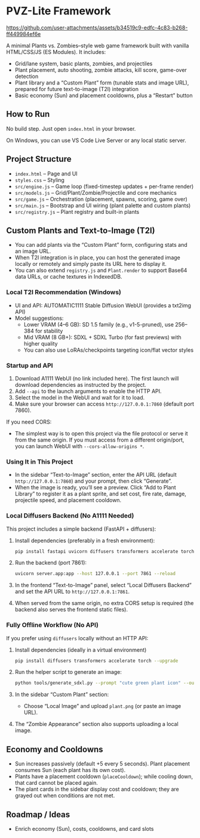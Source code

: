 # PVZ-Lite Framework



https://github.com/user-attachments/assets/b34519c9-edfc-4c83-b268-ff449984ef6e



A minimal Plants vs. Zombies–style web game framework built with vanilla HTML/CSS/JS (ES Modules). It includes:
- Grid/lane system, basic plants, zombies, and projectiles
- Plant placement, auto shooting, zombie attacks, kill score, game-over detection
- Plant library and a “Custom Plant” form (tunable stats and image URL), prepared for future text-to-image (T2I) integration
- Basic economy (Sun) and placement cooldowns, plus a “Restart” button

## How to Run
No build step. Just open `index.html` in your browser.

On Windows, you can use VS Code Live Server or any local static server.

## Project Structure
- `index.html` – Page and UI
- `styles.css` – Styling
- `src/engine.js` – Game loop (fixed-timestep updates + per-frame render)
- `src/models.js` – Grid/Plant/Zombie/Projectile and core mechanics
- `src/game.js` – Orchestration (placement, spawns, scoring, game over)
- `src/main.js` – Bootstrap and UI wiring (plant palette and custom plants)
- `src/registry.js` – Plant registry and built-in plants

## Custom Plants and Text-to-Image (T2I)
- You can add plants via the “Custom Plant” form, configuring stats and an image URL.
- When T2I integration is in place, you can host the generated image locally or remotely and simply paste its URL here to display it.
- You can also extend `registry.js` and `Plant.render` to support Base64 data URLs, or cache textures in IndexedDB.

### Local T2I Recommendation (Windows)
- UI and API: AUTOMATIC1111 Stable Diffusion WebUI (provides a txt2img API)
- Model suggestions:
  - Lower VRAM (4–6 GB): SD 1.5 family (e.g., v1-5-pruned), use 256–384 for stability
  - Mid VRAM (8 GB+): SDXL + SDXL Turbo (for fast previews) with higher quality
  - You can also use LoRAs/checkpoints targeting icon/flat vector styles

### Startup and API
1) Download A1111 WebUI (no link included here). The first launch will download dependencies as instructed by the project.
2) Add `--api` to the launch arguments to enable the HTTP API.
3) Select the model in the WebUI and wait for it to load.
4) Make sure your browser can access `http://127.0.0.1:7860` (default port 7860).

If you need CORS:
- The simplest way is to open this project via the file protocol or serve it from the same origin. If you must access from a different origin/port, you can launch WebUI with `--cors-allow-origins *`.

### Using It in This Project
- In the sidebar “Text-to-Image” section, enter the API URL (default `http://127.0.0.1:7860`) and your prompt, then click “Generate”.
- When the image is ready, you’ll see a preview. Click “Add to Plant Library” to register it as a plant sprite, and set cost, fire rate, damage, projectile speed, and placement cooldown.

### Local Diffusers Backend (No A1111 Needed)
This project includes a simple backend (FastAPI + diffusers):
1) Install dependencies (preferably in a fresh environment):
   
	```bash
	pip install fastapi uvicorn diffusers transformers accelerate torch --upgrade
	```

2) Run the backend (port 7861):
   
	```bash
	uvicorn server.app:app --host 127.0.0.1 --port 7861 --reload
	```

3) In the frontend “Text-to-Image” panel, select “Local Diffusers Backend” and set the API URL to `http://127.0.0.1:7861`.
4) When served from the same origin, no extra CORS setup is required (the backend also serves the frontend static files).

### Fully Offline Workflow (No API)
If you prefer using `diffusers` locally without an HTTP API:
1) Install dependencies (ideally in a virtual environment)
   
	```bash
	pip install diffusers transformers accelerate torch --upgrade
	```

2) Run the helper script to generate an image:
   
	```bash
	python tools/generate_sdxl.py --prompt "cute green plant icon" --out plant.png --width 256 --height 256 --steps 20
	```

3) In the sidebar “Custom Plant” section:
	- Choose “Local Image” and upload `plant.png` (or paste an image URL).

4) The “Zombie Appearance” section also supports uploading a local image.

## Economy and Cooldowns
- Sun increases passively (default +5 every 5 seconds). Plant placement consumes Sun (each plant has its own cost).
- Plants have a placement cooldown (`placeCooldown`); while cooling down, that card cannot be placed again.
- The plant cards in the sidebar display cost and cooldown; they are grayed out when conditions are not met.

## Roadmap / Ideas
- Enrich economy (Sun), costs, cooldowns, and card slots
